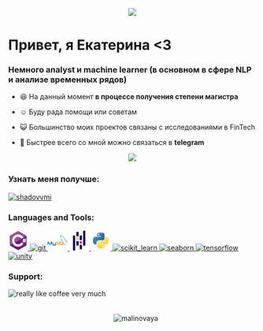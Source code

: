 
<div align="center">
  <img src="https://media1.giphy.com/media/p0Zgq6zRrjiak/giphy.gif?cid=ecf05e47d2qzh4w1dbobpho1foq07gg3cxx4gaf50r1exa6w&ep=v1_gifs_search&rid=giphy.gif&ct=g">
</div>


<h1 align="left">Привет, я Екатерина <3</h1>
<h3 align="left">Немного analyst и machine learner (в основном в сфере NLP и анализе временных рядов)</h3>

- :satisfied: На данный момент **в процессе получения степени магистра**

- :relaxed: Буду рада помощи или советам

- :smiley_cat: Большинство моих проектов связаны с исследованиями в FinTech

- :gem: Быстрее всего со мной можно связаться в **telegram**

<div align="center">
  <img src="https://media1.tenor.com/m/gTg8ZSZMR6YAAAAC/scaler-create-impact.gif">
</div>




<h3 align="left">Узнать меня получше:</h3>
<p align="left">
<a href="https://instagram.com/shadovvmi" target="blank"><img align="center" src="https://raw.githubusercontent.com/rahuldkjain/github-profile-readme-generator/master/src/images/icons/Social/instagram.svg" alt="shadovvmi" height="30" width="40" /></a>
</p>

<h3 align="left">Languages and Tools:</h3>
<p align="left"> <a href="https://www.w3schools.com/cs/" target="_blank" rel="noreferrer"> <img src="https://raw.githubusercontent.com/devicons/devicon/master/icons/csharp/csharp-original.svg" alt="csharp" width="40" height="40"/> </a> <a href="https://git-scm.com/" target="_blank" rel="noreferrer"> <img src="https://www.vectorlogo.zone/logos/git-scm/git-scm-icon.svg" alt="git" width="40" height="40"/> </a> <a href="https://www.mysql.com/" target="_blank" rel="noreferrer"> <img src="https://raw.githubusercontent.com/devicons/devicon/master/icons/mysql/mysql-original-wordmark.svg" alt="mysql" width="40" height="40"/> </a> <a href="https://pandas.pydata.org/" target="_blank" rel="noreferrer"> <img src="https://raw.githubusercontent.com/devicons/devicon/2ae2a900d2f041da66e950e4d48052658d850630/icons/pandas/pandas-original.svg" alt="pandas" width="40" height="40"/> </a> <a href="https://www.python.org" target="_blank" rel="noreferrer"> <img src="https://raw.githubusercontent.com/devicons/devicon/master/icons/python/python-original.svg" alt="python" width="40" height="40"/> </a> <a href="https://scikit-learn.org/" target="_blank" rel="noreferrer"> <img src="https://upload.wikimedia.org/wikipedia/commons/0/05/Scikit_learn_logo_small.svg" alt="scikit_learn" width="40" height="40"/> </a> <a href="https://seaborn.pydata.org/" target="_blank" rel="noreferrer"> <img src="https://seaborn.pydata.org/_images/logo-mark-lightbg.svg" alt="seaborn" width="40" height="40"/> </a> <a href="https://www.tensorflow.org" target="_blank" rel="noreferrer"> <img src="https://www.vectorlogo.zone/logos/tensorflow/tensorflow-icon.svg" alt="tensorflow" width="40" height="40"/> </a> <a href="https://unity.com/" target="_blank" rel="noreferrer"> <img src="https://www.vectorlogo.zone/logos/unity3d/unity3d-icon.svg" alt="unity" width="40" height="40"/> </a> </p>

<h3 align="left">Support:</h3>
<p><a href="https://ko-fi.com/really like coffee very much"> <img align="left" src="https://cdn.ko-fi.com/cdn/kofi3.png?v=3" height="50" width="210" alt="really like coffee very much" /></a></p><br><br>

<p>&nbsp;<img align="center" src="https://github-readme-stats.vercel.app/api?username=malinovaya&show_icons=true&locale=en" alt="malinovaya" /></p>

